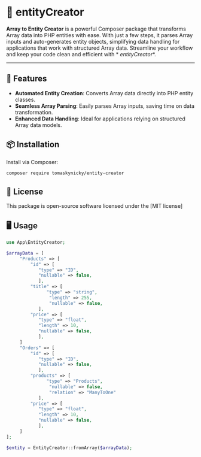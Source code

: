 # 🌟 entityCreator

**Array to Entity Creator** is a powerful Composer package that transforms Array data into PHP entities with ease. With
just a few steps, it parses Array inputs and auto-generates entity objects, simplifying data handling for applications
that work with structured Array data. Streamline your workflow and keep your code clean and efficient with *
*entityCreator**.

---

## 🎉 Features

- **Automated Entity Creation**: Converts Array data directly into PHP entity classes.
- **Seamless Array Parsing**: Easily parses Array inputs, saving time on data transformation.
- **Enhanced Data Handling**: Ideal for applications relying on structured Array data models.

## 📦 Installation

Install via Composer:

```bash
composer require tomaskynicky/entity-creator
```

## 📄 License

This package is open-source software licensed under the [MIT license]

## 🖥️ Usage

```php
use App\EntityCreator;

$arrayData = [
     "Products" => [
         "id" => [
            "type" => "ID",
            "nullable" => false,
            ],
         "title" => [
               "type" => "string",
                "length" => 255,
                "nullable" => false,
            ],
         "price" => [
            "type" => "float",
            "length" => 10,
            "nullable" => false,
            ],
     ]
     "Orders" => [
         "id" => [
            "type" => "ID",
            "nullable" => false,
            ],
         "products" => [
               "type" => "Products",
                "nullable" => false,
                "relation" => "ManyToOne"
            ],
         "price" => [
            "type" => "float",
            "length" => 10,
            "nullable" => false,
            ],
     ]
];

$entity = EntityCreator::fromArray($arrayData);
